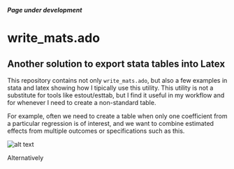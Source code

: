 ***Page under development***

# write_mats.ado 
## Another solution to export stata tables into Latex

This repository contains not only ``write_mats.ado``, but also a few examples in stata and latex showing how I tipically use this utility. This utility is not a substitute for tools like estout/esttab, but I find it useful in my workflow and for whenever I need to create a non-standard table. 

For example, often we need to create a table when only one coefficient from a particular regression is of interest, and we want to combine estimated effects from multiple outcomes or specifications such as this.

![alt text](https://github.com/alemartinello/write_mats/images/table_multiple_specs.png "Table with multiple specifications")

Alternatively



